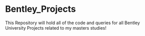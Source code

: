 # Bentley_Projects

This Repository will hold all of the code and queries for all Bentley University Projects related to my masters studies!
